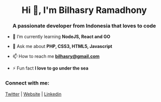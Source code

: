 <h1 align="center">Hi 👋, I'm Bilhasry Ramadhony</h1>
<h3 align="center">A passionate developer from Indonesia that loves to code</h3>

- 🌱 I’m currently learning **NodeJS, React and GO**

- 💬 Ask me about **PHP, CSS3, HTML5, Javascript**

- 📫 How to reach me **bilhasry@gmail.com**

- ⚡ Fun fact **I love to go under the sea**

<h3 align="left">Connect with me:</h3>
<p align="left">
<a href="https://twitter.com/indo.kid" target="blank">Twitter</a> | 
<a href="https://indokid.my.id" target="blank">Website</a> |
<a href="https://linkedin.com/in/bilhasry" target="blank">Linkedin</a>
</p>
